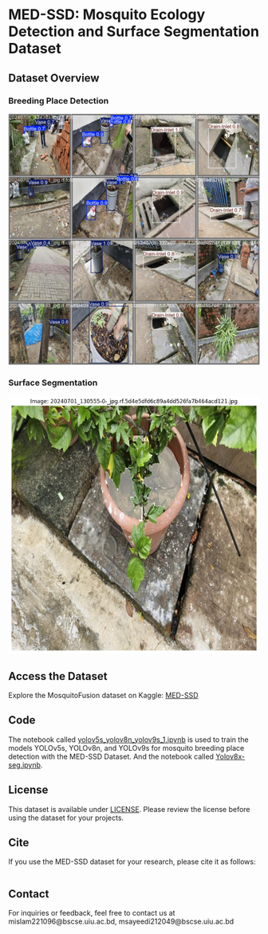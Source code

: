 # MED-SSD: Mosquito Ecology Detection and Surface Segmentation Dataset

<h2>Dataset Overview</h2>
<p></p>

<h3>Breeding Place Detection</h3>

![Dataset Overview](Result/Yolov8n/val_batch1_pred.jpg)

<h3>Surface Segmentation</h3>

![Dataset Overview](Result/YOLOv8x-Seg/seg_1.png)

<h2>Access the Dataset</h2>
<p>Explore the MosquitoFusion dataset on Kaggle: <a href="" target="_blank">MED-SSD</a></p>

<h2>Code</h2>
<p>The notebook called <a href="Code/yolov5s_yolov8n_yolov9s_1.ipynb">yolov5s_yolov8n_yolov9s_1.ipynb</a> is used to train the models YOLOv5s, YOLOv8n, and YOLOv9s for mosquito breeding place detection with the MED-SSD Dataset. And the notebook called <a href="Code/Yolov8x-seg.ipynb">Yolov8x-seg.ipynb</a>.</p>

<h2>License</h2>
<p>This dataset is available under <a href="LICENSE">LICENSE</a>. Please review the license before using the dataset for your projects.</p>

<h2>Cite</h2>
<p>If you use the MED-SSD dataset for your research, please cite it as follows:</p>
<pre>
</pre>

<h2>Contact</h2>
<p>For inquiries or feedback, feel free to contact us at mislam221096@bscse.uiu.ac.bd, msayeedi212049@bscse.uiu.ac.bd</p>

</body>
</html>
